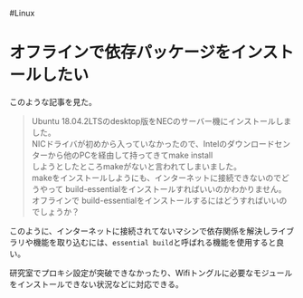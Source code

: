 #Linux 

# オフラインで依存パッケージをインストールしたい

このような記事を見た。

> Ubuntu 18.04.2LTSのdesktop版をNECのサーバー機にインストールしました。  
NICドライバが初めから入っていなかったので、Intelのダウンロードセンターから他のPCを経由して持ってきてmake install  
しようとしたところmakeがないと言われてしまいました。  
makeをインストールしようにも、インターネットに接続できないのでどうやって build-essentialをインストールすればいいのかわかりません。  
オフラインで build-essentialをインストールするにはどうすればいいのでしょうか？

このように、インターネットに接続されてないマシンで依存関係を解決しライブラリや機能を取り込むには、`essential build`と呼ばれる機能を使用すると良い。

研究室でプロキシ設定が突破できなかったり、Wifiトングルに必要なモジュールをインストールできない状況などに対応できる。

